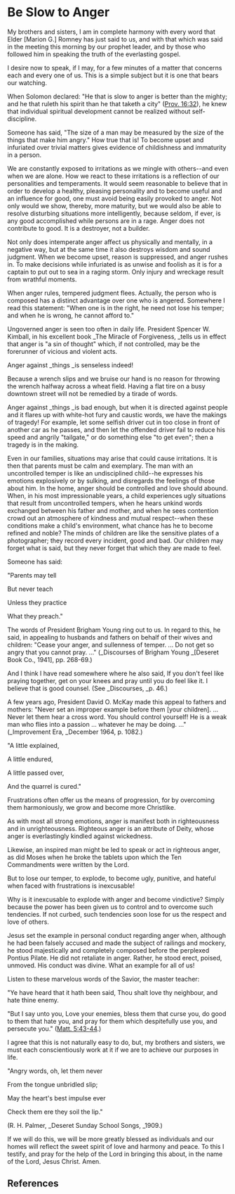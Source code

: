 # Be Slow to Anger

My brothers and sisters, I am in complete harmony with every word that Elder
[Marion G.] Romney has just said to us, and with that which was said in the
meeting this morning by our prophet leader, and by those who followed him in
speaking the truth of the everlasting gospel.

I desire now to speak, if I may, for a few minutes of a matter that concerns
each and every one of us. This is a simple subject but it is one that bears
our watching.

When Solomon declared: "He that is slow to anger is better than the mighty;
and he that ruleth his spirit than he that taketh a city" ([Prov.
16:32](/scriptures/ot/prov/16.32?lang=eng#31)), he knew that individual
spiritual development cannot be realized without self-discipline.

Someone has said, "The size of a man may be measured by the size of the things
that make him angry." How true that is! To become upset and infuriated over
trivial matters gives evidence of childishness and immaturity in a person.

We are constantly exposed to irritations as we mingle with others--and even
when we are alone. How we react to these irritations is a reflection of our
personalities and temperaments. It would seem reasonable to believe that in
order to develop a healthy, pleasing personality and to become useful and an
influence for good, one must avoid being easily provoked to anger. Not only
would we show, thereby, more maturity, but we would also be able to resolve
disturbing situations more intelligently, because seldom, if ever, is any good
accomplished while persons are in a rage. Anger does not contribute to good.
It is a destroyer, not a builder.

Not only does intemperate anger affect us physically and mentally, in a
negative way, but at the same time it also destroys wisdom and sound judgment.
When we become upset, reason is suppressed, and anger rushes in. To make
decisions while infuriated is as unwise and foolish as it is for a captain to
put out to sea in a raging storm. Only injury and wreckage result from
wrathful moments.

When anger rules, tempered judgment flees. Actually, the person who is
composed has a distinct advantage over one who is angered. Somewhere I read
this statement: "When one is in the right, he need not lose his temper; and
when he is wrong, he cannot afford to."

Ungoverned anger is seen too often in daily life. President Spencer W.
Kimball, in his excellent book _The Miracle of Forgiveness, _tells us in
effect that anger is "a sin of thought" which, if not controlled, may be the
forerunner of vicious and violent acts.

Anger against _things _is senseless indeed!

Because a wrench slips and we bruise our hand is no reason for throwing the
wrench halfway across a wheat field. Having a flat tire on a busy downtown
street will not be remedied by a tirade of words.

Anger against _things _is bad enough, but when it is directed against people
and it flares up with white-hot fury and caustic words, we have the makings of
tragedy! For example, let some selfish driver cut in too close in front of
another car as he passes, and then let the offended driver fail to reduce his
speed and angrily "tailgate," or do something else "to get even"; then a
tragedy is in the making.

Even in our families, situations may arise that could cause irritations. It is
then that parents must be calm and exemplary. The man with an uncontrolled
temper is like an undisciplined child--he expresses his emotions explosively
or by sulking, and disregards the feelings of those about him. In the home,
anger should be controlled and love should abound. When, in his most
impressionable years, a child experiences ugly situations that result from
uncontrolled tempers, when he hears unkind words exchanged between his father
and mother, and when he sees contention crowd out an atmosphere of kindness
and mutual respect--when these conditions make a child's environment, what
chance has he to become refined and noble? The minds of children are like the
sensitive plates of a photographer; they record every incident, good and bad.
Our children may forget what is said, but they never forget that which they
are made to feel.

Someone has said:

"Parents may tell

But never teach

Unless they practice

What they preach."

The words of President Brigham Young ring out to us. In regard to this, he
said, in appealing to husbands and fathers on behalf of their wives and
children: "Cease your anger, and sullenness of temper. ... Do not get so angry
that you cannot pray. ..." (_Discourses of Brigham Young _[Deseret Book Co.,
1941], pp. 268-69.)

And I think I have read somewhere where he also said, If you don't feel like
praying together, get on your knees and pray until you do feel like it. I
believe that is good counsel. (See _Discourses, _p. 46.)

A few years ago, President David O. McKay made this appeal to fathers and
mothers: "Never set an improper example before them [your children]. ... Never
let them hear a cross word. You should control yourself! He is a weak man who
flies into a passion ... whatever he may be doing. ..." (_Improvement Era,
_December 1964, p. 1082.)

"A little explained,

A little endured,

A little passed over,

And the quarrel is cured."

Frustrations often offer us the means of progression, for by overcoming them
harmoniously, we grow and become more Christlike.

As with most all strong emotions, anger is manifest both in righteousness and
in unrighteousness. Righteous anger is an attribute of Deity, whose anger is
everlastingly kindled against wickedness.

Likewise, an inspired man might be led to speak or act in righteous anger, as
did Moses when he broke the tablets upon which the Ten Commandments were
written by the Lord.

But to lose our temper, to explode, to become ugly, punitive, and hateful when
faced with frustrations is inexcusable!

Why is it inexcusable to explode with anger and become vindictive? Simply
because the power has been given us to control and to overcome such
tendencies. If not curbed, such tendencies soon lose for us the respect and
love of others.

Jesus set the example in personal conduct regarding anger when, although he
had been falsely accused and made the subject of railings and mockery, he
stood majestically and completely composed before the perplexed Pontius
Pilate. He did not retaliate in anger. Rather, he stood erect, poised,
unmoved. His conduct was divine. What an example for all of us!

Listen to these marvelous words of the Savior, the master teacher:

"Ye have heard that it hath been said, Thou shalt love thy neighbour, and hate
thine enemy.

"But I say unto you, Love your enemies, bless them that curse you, do good to
them that hate you, and pray for them which despitefully use you, and
persecute you." ([Matt. 5:43-44](/scriptures/nt/matt/5.43-44?lang=eng#42).)

I agree that this is not naturally easy to do, but, my brothers and sisters,
we must each conscientiously work at it if we are to achieve our purposes in
life.

"Angry words, oh, let them never

From the tongue unbridled slip;

May the heart's best impulse ever

Check them ere they soil the lip."

(R. H. Palmer, _Deseret Sunday School Songs, _1909.)

If we will do this, we will be more greatly blessed as individuals and our
homes will reflect the sweet spirit of love and harmony and peace. To this I
testify, and pray for the help of the Lord in bringing this about, in the name
of the Lord, Jesus Christ. Amen.

## References

